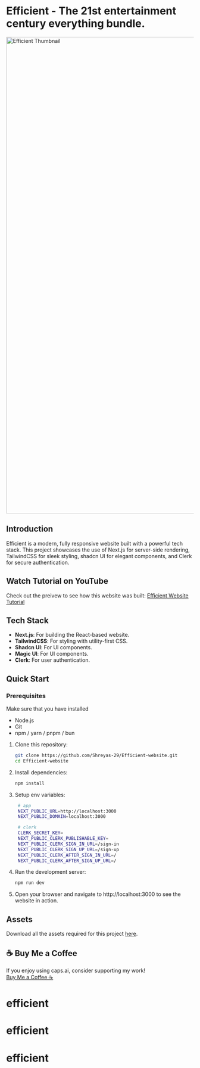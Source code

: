 <h1 align="start">
  Efficient - The 21st entertainment century everything bundle.
</h1>

<img width="1280" alt="Efficient Thumbnail" src="https://github.com/user-attachments/assets/8d11fc9c-8220-4d36-a0e3-271b73a7f23d">

## Introduction

Efficient is a modern, fully responsive website built with a powerful tech stack. This project showcases the use of Next.js for server-side rendering, TailwindCSS for sleek styling, shadcn UI for elegant components, and Clerk for secure authentication.

## Watch Tutorial on YouTube

Check out the preivew to see how this website was built: [Efficient Website Tutorial](https://youtu.be/zSz67kLPbZY?si=mVBTTh23pv_roRHQ)

## Tech Stack

- **Next.js**: For building the React-based website.
- **TailwindCSS**: For styling with utility-first CSS.
- **Shadcn UI**: For UI components.
- **Magic UI**: For UI components.
- **Clerk**: For user authentication.

## Quick Start

### Prerequisites

Make sure that you have installed

- Node.js
- Git
- npm / yarn / pnpm / bun

1. Clone this repository:

   ```bash
   git clone https://github.com/Shreyas-29/Efficient-website.git
   cd Efficient-website
   ```

2. Install dependencies:
   ```bash
   npm install
   ```
3. Setup env variables:

   ```bash
    # app
    NEXT_PUBLIC_URL=http://localhost:3000
    NEXT_PUBLIC_DOMAIN=localhost:3000

    # clerk
    CLERK_SECRET_KEY=
    NEXT_PUBLIC_CLERK_PUBLISHABLE_KEY=
    NEXT_PUBLIC_CLERK_SIGN_IN_URL=/sign-in
    NEXT_PUBLIC_CLERK_SIGN_UP_URL=/sign-up
    NEXT_PUBLIC_CLERK_AFTER_SIGN_IN_URL=/
    NEXT_PUBLIC_CLERK_AFTER_SIGN_UP_URL=/
   ```

4. Run the development server:
   ```bash
   npm run dev
   ```
5. Open your browser and navigate to http://localhost:3000 to see the website in action.

## Assets

Download all the assets required for this project [here](https://drive.google.com).

## ☕ Buy Me a Coffee

If you enjoy using caps.ai, consider supporting my work!  
[Buy Me a Coffee ☕](https://buymeacoffee.com/shreyas29)

# efficient

# efficient

# efficient
